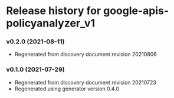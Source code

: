 # Release history for google-apis-policyanalyzer_v1

### v0.2.0 (2021-08-11)

* Regenerated from discovery document revision 20210806

### v0.1.0 (2021-07-29)

* Regenerated from discovery document revision 20210723
* Regenerated using generator version 0.4.0

